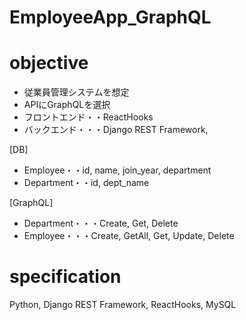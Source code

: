 # EmployeeApp_GraphQL

# objective

- 従業員管理システムを想定
- APIにGraphQLを選択
- フロントエンド・・ReactHooks
- バックエンド・・・Django REST Framework,

[DB]
- Employee・・id, name, join_year, department
- Department・・id, dept_name

[GraphQL]
- Department・・・Create, Get, Delete
- Employee・・・Create, GetAll, Get, Update, Delete

# specification

Python, Django REST Framework, ReactHooks, MySQL
